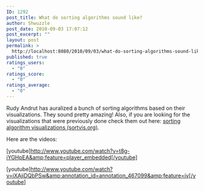 ```yaml
---
ID: 1292
post_title: What do sorting algorithms sound like?
author: Shwuzzle
post_date: 2010-09-03 17:07:12
post_excerpt: ""
layout: post
permalink: >
  http://localhost:8080/2010/09/03/what-do-sorting-algorithms-sound-like/
published: true
ratings_users:
  - "0"
ratings_score:
  - "0"
ratings_average:
  - "0"
---
```

<ul></ul>
Rudy Andrut has auralized a bunch of sorting algorithms based on their visualizations. They sound pretty amazing! Also, if you are looking for the visualizations that were previously done check them out here: <a href="http://sortvis.org/index.html">sorting algorithm visualizations (sortvis.org)</a>.

Here are the videos:

[youtube]http://www.youtube.com/watch?v=t8g-iYGHpEA&amp;feature=player_embedded[/youtube]

[youtube]http://www.youtube.com/watch?v=iXAjiDQbPSw&amp;annotation_id=annotation_467099&amp;feature=iv[/youtube]
